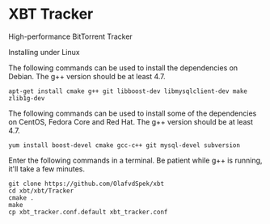 # XBT Tracker
High-performance BitTorrent Tracker

Installing under Linux

The following commands can be used to install the dependencies on Debian. The g++ version should be at least 4.7.

```
apt-get install cmake g++ git libboost-dev libmysqlclient-dev make zlib1g-dev
```

The following commands can be used to install some of the dependencies on CentOS, Fedora Core and Red Hat. The g++ version should be at least 4.7.

```
yum install boost-devel cmake gcc-c++ git mysql-devel subversion
```

Enter the following commands in a terminal. Be patient while g++ is running, it'll take a few minutes.

```
git clone https://github.com/OlafvdSpek/xbt
cd xbt/xbt/Tracker
cmake .
make
cp xbt_tracker.conf.default xbt_tracker.conf
```
